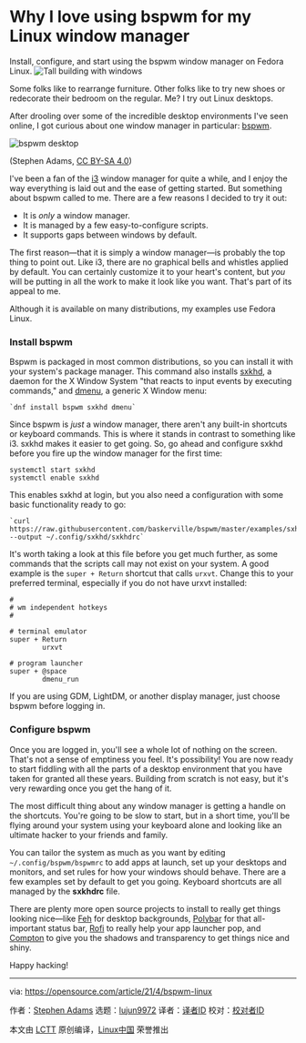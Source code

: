 [#]: subject: (Why I love using bspwm for my Linux window manager)
[#]: via: (https://opensource.com/article/21/4/bspwm-linux)
[#]: author: (Stephen Adams https://opensource.com/users/stevehnh)
[#]: collector: (lujun9972)
[#]: translator: ( )
[#]: reviewer: ( )
[#]: publisher: ( )
[#]: url: ( )

Why I love using bspwm for my Linux window manager
======
Install, configure, and start using the bspwm window manager on Fedora
Linux.
![Tall building with windows][1]

Some folks like to rearrange furniture. Other folks like to try new shoes or redecorate their bedroom on the regular. Me? I try out Linux desktops.

After drooling over some of the incredible desktop environments I've seen online, I got curious about one window manager in particular: [bspwm][2].

![bspwm desktop][3]

(Stephen Adams, [CC BY-SA 4.0][4])

I've been a fan of the [i3][5] window manager for quite a while, and I enjoy the way everything is laid out and the ease of getting started. But something about bspwm called to me. There are a few reasons I decided to try it out:

  * It is _only_ a window manager.
  * It is managed by a few easy-to-configure scripts.
  * It supports gaps between windows by default.



The first reason—that it is simply a window manager—is probably the top thing to point out. Like i3, there are no graphical bells and whistles applied by default. You can certainly customize it to your heart's content, but _you_ will be putting in all the work to make it look like you want. That's part of its appeal to me.

Although it is available on many distributions, my examples use Fedora Linux.

### Install bspwm

Bspwm is packaged in most common distributions, so you can install it with your system's package manager. This command also installs [sxkhd][6], a daemon for the X Window System "that reacts to input events by executing commands," and [dmenu][7], a generic X Window menu:


```
`dnf install bspwm sxkhd dmenu`
```

Since bspwm is _just_ a window manager, there aren't any built-in shortcuts or keyboard commands. This is where it stands in contrast to something like i3. sxkhd makes it easier to get going. So, go ahead and configure sxkhd before you fire up the window manager for the first time:


```
systemctl start sxkhd
systemctl enable sxkhd
```

This enables sxkhd at login, but you also need a configuration with some basic functionality ready to go:


```
`curl https://raw.githubusercontent.com/baskerville/bspwm/master/examples/sxhkdrc --output ~/.config/sxkhd/sxkhdrc`
```

It's worth taking a look at this file before you get much further, as some commands that the scripts call may not exist on your system. A good example is the `super + Return` shortcut that calls `urxvt`. Change this to your preferred terminal, especially if you do not have urxvt installed:


```
#
# wm independent hotkeys
#
   
# terminal emulator
super + Return
        urxvt
   
# program launcher
super + @space
        dmenu_run
```

If you are using GDM, LightDM, or another display manager, just choose bspwm before logging in.

### Configure bspwm

Once you are logged in, you'll see a whole lot of nothing on the screen. That's not a sense of emptiness you feel. It's possibility! You are now ready to start fiddling with all the parts of a desktop environment that you have taken for granted all these years. Building from scratch is not easy, but it's very rewarding once you get the hang of it.

The most difficult thing about any window manager is getting a handle on the shortcuts. You're going to be slow to start, but in a short time, you'll be flying around your system using your keyboard alone and looking like an ultimate hacker to your friends and family.

You can tailor the system as much as you want by editing `~/.config/bspwm/bspwmrc` to add apps at launch, set up your desktops and monitors, and set rules for how your windows should behave. There are a few examples set by default to get you going. Keyboard shortcuts are all managed by the **sxkhdrc** file.

There are plenty more open source projects to install to really get things looking nice—like [Feh][8] for desktop backgrounds, [Polybar][9] for that all-important status bar, [Rofi][10] to really help your app launcher pop, and [Compton][11] to give you the shadows and transparency to get things nice and shiny.

Happy hacking!

--------------------------------------------------------------------------------

via: https://opensource.com/article/21/4/bspwm-linux

作者：[Stephen Adams][a]
选题：[lujun9972][b]
译者：[译者ID](https://github.com/译者ID)
校对：[校对者ID](https://github.com/校对者ID)

本文由 [LCTT](https://github.com/LCTT/TranslateProject) 原创编译，[Linux中国](https://linux.cn/) 荣誉推出

[a]: https://opensource.com/users/stevehnh
[b]: https://github.com/lujun9972
[1]: https://opensource.com/sites/default/files/styles/image-full-size/public/lead-images/windows_building_sky_scale.jpg?itok=mH6CAX29 (Tall building with windows)
[2]: https://github.com/baskerville/bspwm
[3]: https://opensource.com/sites/default/files/uploads/bspwm-desktop.png (bspwm desktop)
[4]: https://creativecommons.org/licenses/by-sa/4.0/
[5]: https://i3wm.org/
[6]: https://github.com/baskerville/sxhkd
[7]: https://linux.die.net/man/1/dmenu
[8]: https://github.com/derf/feh
[9]: https://github.com/polybar/polybar
[10]: https://github.com/davatorium/rofi
[11]: https://github.com/chjj/compton
